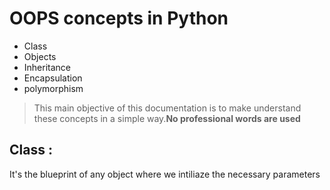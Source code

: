 # OOPS concepts in Python 

- Class
- Objects
- Inheritance
- Encapsulation
- polymorphism

> This main objective of this documentation is to make understand these concepts in a simple way.**No professional words are used**

## Class :
It's the blueprint of any object where we intiliaze the necessary parameters
